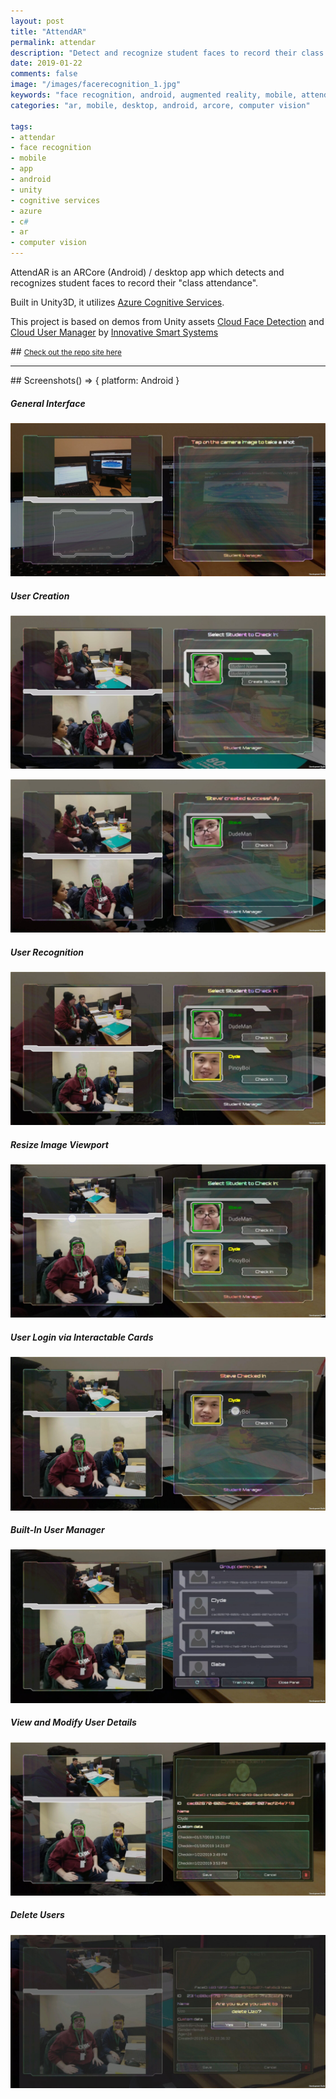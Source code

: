 ```yaml
---
layout: post
title: "AttendAR"
permalink: attendar
description: "Detect and recognize student faces to record their class attendance"
date: 2019-01-22
comments: false
image: "/images/facerecognition_1.jpg"
keywords: "face recognition, android, augmented reality, mobile, attendar, ar, arcore, cognitive services, microsoft, azure, unity, c#"
categories: "ar, mobile, desktop, android, arcore, computer vision"

tags:
- attendar
- face recognition
- mobile
- app
- android
- unity
- cognitive services
- azure
- c#
- ar
- computer vision
---
```


<p style="margin-top: 10px">
  AttendAR is an ARCore (Android) / desktop app which detects and recognizes student faces to record their "class attendance".
</p>
<p>
  Built in Unity3D, it utilizes <a href="https://azure.microsoft.com/en-us/services/cognitive-services/directory/" target="_blank" >Azure Cognitive Services</a>.
</p>
<p>
  This project is based on demos from Unity assets <a href="https://assetstore.unity.com/packages/tools/ai/cloud-face-detection-54489" target="_blank">Cloud Face Detection</a> and <a href="https://assetstore.unity.com/packages/tools/ai/cloud-user-manager-61391" target="_blank">Cloud User Manager</a> by <a href="https://assetstore.unity.com/publishers/18913" target="_blank">Innovative Smart Systems</a>
</p>
## <small><a href="https://thatxrguy.com/AttendAR/" target="_blank">Check out the repo site here</a></small>
<hr>
<!-- Include Video Walktrhough -->
## Screenshots() => { platform: Android }
<h5>General Interface</h5>

![Interface](/Screenshots/Screenshot_20190122-154856_AttendAR.jpg?raw=true "Interface")

<h5>User Creation</h5>

![User Creation](/Screenshots/Screenshot_20190122-155004_AttendAR.jpg?raw=true "User Creation")

![User Creation Confirmation](/Screenshots/Screenshot_20190122-155049_AttendAR.jpg?raw=true "User Creation Confirmation")

<h5>User Recognition</h5>

![User Recognition](/Screenshots/Screenshot_20190122-155138_AttendAR.jpg?raw=true "User Recognition")

<h5>Resize Image Viewport</h5>

![Resize Image Viewport](/Screenshots/Screenshot_20190122-155229_AttendAR.jpg?raw=true "Resize Image Viewport")

<h5>User Login via Interactable Cards</h5>

![User Login](/Screenshots/Screenshot_20190122-155302_AttendAR.jpg?raw=true "User Login")

<h5>Built-In User Manager</h5>

![User Manager](/Screenshots/Screenshot_20190122-155332_AttendAR.jpg?raw=true "User Manager")

<h5>View and Modify User Details</h5>

![User Details](/Screenshots/Screenshot_20190122-155458_AttendAR.jpg?raw=true "User Details")

<h5>Delete Users</h5>

![Delete User](/Screenshots/Screenshot_20190122-155531_AttendAR.jpg?raw=true "Delete User")
